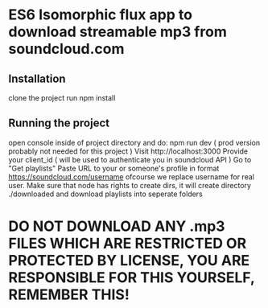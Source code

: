 # ES6 Isomorphic flux app to download streamable mp3 from soundcloud.com

## Installation
  clone the project
  run npm install
  
## Running the project
  open console inside of project directory and do: npm run dev ( prod version probably not needed for this project )
  Visit http://localhost:3000
  Provide your client_id ( will be used to authenticate you in soundcloud API )
  Go to "Get playlists"
  Paste URL to your or someone's profile in format https://soundcloud.com/username ofcourse we replace username for real user.
  Make sure that node has rights to create dirs, it will create directory ./downloaded and download playlists into seperate folders
  
# DO NOT DOWNLOAD ANY .mp3 FILES WHICH ARE RESTRICTED OR PROTECTED BY LICENSE, YOU ARE RESPONSIBLE FOR THIS YOURSELF, REMEMBER THIS!